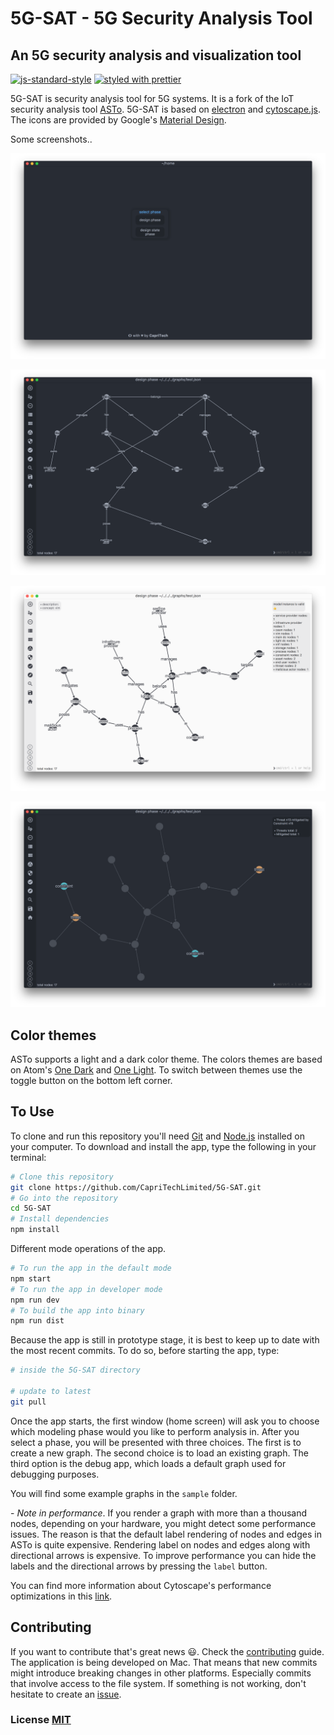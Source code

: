 # 5G-SAT - 5G Security Analysis Tool

## An 5G security analysis and visualization tool

[![js-standard-style](https://img.shields.io/badge/code%20style-standard-brightgreen.svg)](http://standardjs.com/)
[![styled with prettier](https://img.shields.io/badge/styled_with-prettier-ff69b4.svg)](https://github.com/prettier/prettier)

5G-SAT is security analysis tool for 5G systems. It is a fork of the IoT security analysis tool [ASTo](https://github.com/Or3stis/apparatus). 5G-SAT is based on
[electron](http://electron.atom.io/) and
[cytoscape.js](http://js.cytoscape.org/). The icons are provided by Google's [Material Design](https://material.io/icons/).

Some screenshots..

![5G-SAT screenshot home](https://raw.githubusercontent.com/CapriTechLimited/5G-SAT/master/assets/screenShot1.png)

![5G-SAT screenshot design phase](https://raw.githubusercontent.com/CapriTechLimited/5G-SAT/master/assets/screenShot2.png)

![5G-SAT screenshot design phase light mode](https://raw.githubusercontent.com/CapriTechLimited/5G-SAT/master/assets/screenShot3.png)

![5G-SAT screenshot design phase security analysis](https://raw.githubusercontent.com/CapriTechLimited/5G-SAT/master/assets/screenShot4.png)

## Color themes

ASTo supports a light and a dark color theme. The colors themes are based on Atom's [One Dark](https://github.com/atom/one-dark-syntax) and [One Light](https://github.com/atom/one-light-syntax). To switch between themes use the toggle button on the bottom left corner.

## To Use

To clone and run this repository you'll need [Git](https://git-scm.com) and [Node.js](https://nodejs.org/en/download/) installed on your computer. To download and install the app, type the following in your terminal:

```bash
# Clone this repository
git clone https://github.com/CapriTechLimited/5G-SAT.git
# Go into the repository
cd 5G-SAT
# Install dependencies
npm install
```

Different mode operations of the app.

```bash
# To run the app in the default mode
npm start
# To run the app in developer mode
npm run dev
# To build the app into binary
npm run dist
```

Because the app is still in prototype stage, it is best to keep up to date with the most recent commits. To do so, before starting the app, type:

```bash
# inside the 5G-SAT directory

# update to latest
git pull
```

Once the app starts, the first window (home screen) will ask you to choose which modeling phase would you like to perform analysis in. After you select a phase, you will be presented with three choices. The first is to create a new graph. The second choice is to load an existing graph. The third option is the debug app, which loads a default graph used for debugging purposes.

You will find some example graphs in the `sample` folder.

\- _Note in performance_. If you render a graph with more than a thousand nodes, depending on your hardware, you might detect some performance issues. The reason is that the default label rendering of nodes and edges in ASTo is quite expensive. Rendering label on nodes and edges along with directional arrows is expensive. To improve performance you can hide the labels and the directional arrows by pressing the `label` button.

You can find more information about Cytoscape's performance optimizations in this [link](http://js.cytoscape.org/#performance).

## Contributing

If you want to contribute that's great news 😃. Check the [contributing](https://github.com/CapriTechLimited/5G-SAT/blob/master/CONTRIBUTING.md) guide. The application is being developed on Mac. That means that new commits might introduce breaking changes in other platforms. Especially commits that involve access to the file system. If something is not working, don't hesitate to create an [issue](https://github.com/CapriTechLimited/5G-SAT/issues).

<!-- If you want to find out how the app works check the [wiki](https://github.com/CapriTechLimited/5G-SAT/wiki). -->

### License [MIT](LICENSE.md)
